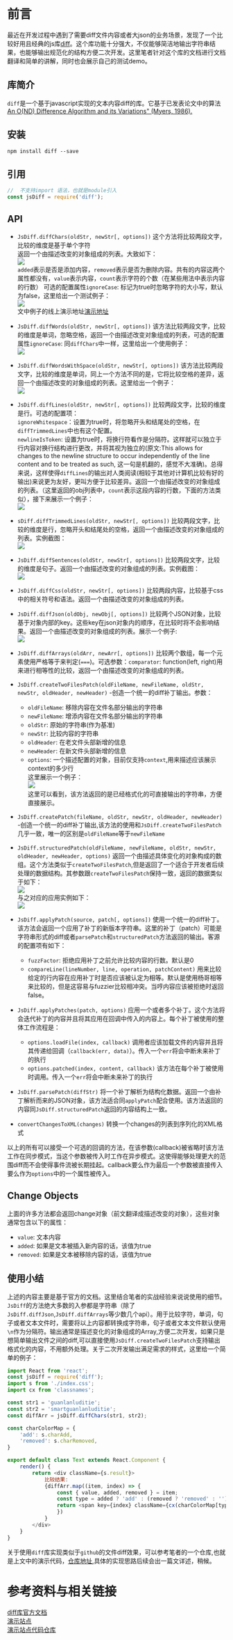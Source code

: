 # 前言
最近在开发过程中遇到了需要diff文件内容或者大json的业务场景，发现了一个比较好用且经典的js库[diff](https://www.npmjs.com/package/diff)。这个库功能十分强大，不仅能够简洁地输出字符串结果，也能够输出规范化的结构方便二次开发。这里笔者针对这个库的文档进行文档翻译和简单的讲解，同时也会展示自己的测试demo。
## 库简介
`diff`是一个基于javascript实现的文本内容diff的库。它基于已发表论文中的算法[An O(ND) Difference Algorithm and its Variations" (Myers, 1986).](http://citeseerx.ist.psu.edu/viewdoc/summary?doi=10.1.1.4.6927)
## 安装
```
npm install diff --save
```

## 引用
```js
//  不支持import 语法，也就是module引入
const jsDiff = require('diff');
```
## API
* `JsDiff.diffChars(oldStr, newStr[, options])` 这个方法将比较两段文字，比较的维度是基于单个字符  
返回一个由描述改变的对象组成的列表。大致如下：  
![](https://user-gold-cdn.xitu.io/2020/7/26/17388c99fc6129ed?w=319&h=313&f=png&s=17360)  
`added`表示是否是添加内容，`removed`表示是否为删除内容。共有的内容这两个属性都没有，`value`表示内容，`count`表示字符的个数（在某些用法中表示内容的行数）
可选的配置属性`ignoreCase`: 标记为true时忽略字符的大小写，默认为false，这里给出一个测试例子：  
![](https://user-gold-cdn.xitu.io/2020/7/26/17388cdfc9cdd02d?w=1121&h=335&f=png&s=24841)  
文中例子的线上演示地址[演示地址]()

* `JsDiff.diffWords(oldStr, newStr[, options])` 该方法比较两段文字，比较的维度是单词，忽略空格，返回一个由描述改变对象组成的列表，可选的配置属性`ignoreCase`: 同`diffChars`中一样，这里给出一个使用例子：  
![](https://user-gold-cdn.xitu.io/2020/7/26/17388d4274c11e5d?w=1115&h=349&f=png&s=24462)  

* `JsDiff.diffWordsWithSpace(oldStr, newStr[, options])` 该方法比较两段文字，比较的维度是单词，同上一个方法不同的是，它将比较空格的差异，返回一个由描述改变的对象组成的列表。这里给出一个例子：  
![](https://user-gold-cdn.xitu.io/2020/7/26/17388eb9962e0424?w=1112&h=343&f=png&s=238)  

* `JsDiff.diffLines(oldStr, newStr[, options])` 比较两段文字，比较的维度是行。可选的配置项：  
`ignoreWhitespace`：设置为true时，将忽略开头和结尾处的空格，在`diffTrimmedLines`中也有这个配置。  
`newlineIsToken`: 设置为true时，将换行符看作是分隔符。这样就可以独立于行内容对换行结构进行更改，并将其视为独立的(原文:This allows for changes to the newline structure to occur independently of the line content and to be treated as such, 这一句是机翻的，感觉不大准确)。总得来说，这样使得`diffLines`的输出对人类阅读(相较于其他对计算机比较有好的输出)来说更为友好，更叫方便于比较差异。返回一个由描述改变的对象组成的列表。（这里返回的obj列表中，`count`表示这段内容的行数，下面的方法类似），接下来展示一个例子：  
![](https://user-gold-cdn.xitu.io/2020/7/26/1738900b7af058c6?w=1113&h=416&f=png&s=26994)  

* `sDiff.diffTrimmedLines(oldStr, newStr[, options])` 比较两段文字，比较的维度是行，忽略开头和结尾处的空格，返回一个由描述改变的对象组成的列表。实例截图：  
![](https://user-gold-cdn.xitu.io/2020/7/26/17389035daaff7b1?w=1111&h=418&f=png&s=31169)  

* `JsDiff.diffSentences(oldStr, newStr[, options])` 比较两段文字，比较的维度是句子。返回一个由描述改变的对象组成的列表。实例截图：  
![](https://user-gold-cdn.xitu.io/2020/7/26/17389073a67959ec?w=1112&h=438&f=png&s=29346)  

* `JsDiff.diffCss(oldStr, newStr[, options])` 比较两段内容，比较基于css中的相关符号和语法。返回一个由描述改变的对象组成的列表。

* `JsDiff.diffJson(oldObj, newObj[, options])` 比较两个JSON对象，比较基于对象内部的key。这些key在json对象内的顺序，在比较时将不会影响结果。返回一个由描述改变的对象组成的列表。展示一个例子:  
![](https://user-gold-cdn.xitu.io/2020/7/26/1738911184274497?w=1132&h=862&f=png&s=51112)  

* `JsDiff.diffArrays(oldArr, newArr[, options])` 比较两个数组，每一个元素使用严格等于来判定(`===`)。可选参数：`comparator`: function(left, right)用来进行相等性的比较，返回一个由描述改变的对象组成的列表。  

* `JsDiff.createTwoFilesPatch(oldFileName, newFileName, oldStr, newStr, oldHeader, newHeader)` -创造一个统一的diff补丁输出。参数：  
    * `oldFileName`: 移除内容在文件名部分输出的字符串  
    * `newFileName`: 增添内容在文件名部分输出的字符串  
    * `oldStr`: 原始的字符串(作为基准) 
    * `newStr`: 比较内容的字符串  
    * `oldHeader`: 在老文件头部新增的信息  
    * `newHeader`: 在新文件头部新增的信息
    * `options`: 一个描述配置的对象，目前仅支持`context`,用来描述应该展示context的多少行  
这里展示一个例子：  
![](https://user-gold-cdn.xitu.io/2020/7/27/1738dff85f2eb629?w=1768&h=520&f=png&s=40346)  
这里可以看到，该方法返回的是已经格式化的可直接输出的字符串，方便直接展示。  

* `JsDiff.createPatch(fileName, oldStr, newStr, oldHeader, newHeader)` -创造一个统一的diff补丁输出,该方法的使用和`JsDiff.createTwoFilesPatch`几乎一致，唯一的区别是`oldFileName`等于`newFileName`  

* `JsDiff.structuredPatch(oldFileName, newFileName, oldStr, newStr, oldHeader, newHeader, options)` 返回一个由描述具体变化的对象构成的数组。这个方法类似于`createTwoFilesPatch`,但是返回了一个适合于开发者后续处理的数据结构。其参数跟`createTwoFilesPatch`保持一致，返回的数据类似于如下：  
![](https://user-gold-cdn.xitu.io/2020/7/27/1738e09c2b18a1e0?w=721&h=403&f=png&s=36583)  
与之对应的应用实例如下：  
![](https://user-gold-cdn.xitu.io/2020/7/27/1738e0a82154e1d3?w=1058&h=455&f=png&s=31154)  

* `JsDiff.applyPatch(source, patch[, options])` 使用一个统一的diff补丁。该方法会返回一个应用了补丁的新版本字符串。这里的补丁（patch）可能是字符串形式的diff或者`parsePatch`和`structuredPatch`方法返回的输出。客源的配置项有如下：  
    * `fuzzFactor`: 拒绝应用补丁之前允许比较内容的行数。默认是0  
    * `compareLine(lineNumber, line, operation, patchContent)` 用来比较给定的行内容在应用补丁时是否应该被认定为相等。默认是使用杨哥相等来比较的，但是这容易与fuzzier比较相冲突。当哼内容应该被拒绝时返回false。

* `JsDiff.applyPatches(patch, options)` 应用一个或者多个补丁。这个方法将会迭代补丁的内容并且将其应用在回调中传入的内容上。每个补丁被使用的整体工作流程是：  
    * `options.loadFile(index, callback)` 调用者应该加载文件的内容并且将其传递给回调（`callback(err, data)`）。传入一个`err`将会中断未来补丁的执行
    * `options.patched(index, content, callback)` 该方法在每个补丁被使用时调用。传入一个`err`将会中断未来补丁的执行

* `JsDiff.parsePatch(diffStr)` 将一个补丁解析为结构化数据。返回一个由补丁解析而来的JSON对象，该方法适合同`applyPatch`配合使用。该方法返回的内容同`JsDiff.structuredPatch`返回的内容结构上一致。

* `convertChangesToXML(changes)` 转换一个changes的列表到序列化的XML格式  

以上的所有可以接受一个可选的回调的方法，在该参数(callback)被省略时该方法工作在同步模式，当这个参数被传入时工作在异步模式。这使得能够处理更大的范围diff而不会使得事件流被长期挂起。callback要么作为最后一个参数被直接传入要么作为`options`中的一个属性被传入。

## Change Objects
上面的许多方法都会返回change对象（前文翻译成描述改变的对象），这些对象通常包含以下的属性：  
* `value`: 文本内容  
* `added`: 如果是文本被插入新内容的话，该值为true  
* `removed`: 如果是文本被移除内容的话，该值为true  

## 使用小结
上述的内容主要是基于官方的文档。这里结合笔者的实战经验来说说使用的细节。`JsDiff`的方法绝大多数的入参都是字符串（除了`JsDiff.diffJson`,`JsDiff.diffArrays`等少数几个api）。用于比较字符，单词，句子或者文本文件时，需要将以上内容都转换成字符串，句子或者文本文件默认使用`\n`作为分隔符。输出通常是描述变化的对象组成的Array,方便二次开发，如果只是想简单输出文件之间的diff,可以直接使用`JsDiff.createTwoFilesPatch`支持输出格式化的内容，不用额外处理。关于二次开发输出满足需求的样式，这里给一个简单的例子：
```js
import React from 'react';
const jsDiff = require('diff');
import s from './index.css';
import cx from 'classnames';

const str1 = 'guanlanluditie';
const str2 = 'smartguanlanluditie';
const diffArr = jsDiff.diffChars(str1, str2);

const charColorMap = {
    'add': s.charAdd,
    'removed': s.charRemoved,
}

export default class Text extends React.Component {
    render() {
        return <div className={s.result}>
            比较结果: 
            {diffArr.map((item, index) => {
                const { value, added, removed } = item;
                const type = added ? 'add' : (removed ? 'removed' : '')
                return <span key={index} className={cx(charColorMap[type], s.charPreWrap)}>{value}</span>
                })
            }
        </div>
    }
}
```
关于使用`diff`库实现类似于`github`的文件diff效果，可以参考笔者的一个仓库,也就是上文中的演示代码，[仓库地址](),具体的实现思路后续会出一篇文详述，稍候。

# 参考资料与相关链接
[diff库官方文档](https://www.npmjs.com/package/diff)  
[演示站点]()  
[演示站点代码仓库]()
